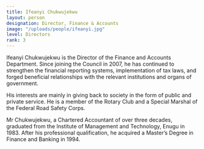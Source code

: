 ```yaml
---
title: Ifeanyi Chukwujekwu
layout: person
designation: Director, Finance & Accounts
image: "/uploads/people/ifeanyi.jpg"
level: Directors
rank: 3
---
```


Ifeanyi Chukwujekwu is the Director of the Finance and Accounts Department. Since joining the Council in 2007, he has continued to strengthen the financial reporting systems, implementation of tax laws, and forged beneficial relationships with the relevant institutions and organs of government.

His interests are mainly in giving back to society in the form of public and private service. He is a member of the Rotary Club and a Special Marshal of the Federal Road Safety Corps.

Mr Chukwujekwu, a Chartered Accountant of over three decades, graduated from the Institute of Management and Technology, Enugu in 1983. After his professional qualification, he acquired a Master’s Degree in Finance and Banking in 1994.